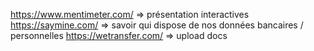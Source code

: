 https://www.mentimeter.com/ => présentation interactives
https://saymine.com/ => savoir qui dispose de nos données bancaires / personnelles 
https://wetransfer.com/ => upload docs
